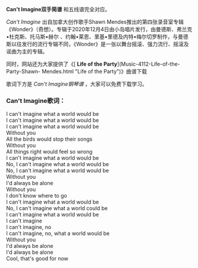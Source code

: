 

**Can't Imagine双手简谱** 和五线谱完全对应。

_Can't Imagine_ 出自加拿大创作歌手Shawn
Mendes推出的第四张录音室专辑《Wonder》（奇想）。专辑于2020年12月4日由小岛唱片发行，由曼德斯、弗兰克•杜克斯、托马斯•赫尔
、约翰•莱恩、里基•里德及内特•梅尔切罗制作，与曼德斯以往发行的流行专辑不同，《Wonder》是一张以舞台摇滚、强力流行、摇滚及谣曲为主的专辑。

同时，网站还为大家提供了《[ **Life of the Party**](Music-4112-Life-of-the-Party-Shawn-
Mendes.html "Life of the Party")》曲谱下载

歌词下方是 _Can't Imagine钢琴谱_ ，大家可以免费下载学习。

### Can't Imagine歌词：

I can't imagine what a world would be  
I can't imagine what a world would be  
I can't imagine what a world would be  
Without you  
All the birds would stop their songs  
Without you  
All things right would feel so wrong  
I can't imagine what a world would be  
No, I can't imagine what a world would be  
No, I can't imagine what a world would be  
Without you  
I'd always be alone  
Without you  
I don't know where to go  
I can't imagine what a world would be  
No, I can't imagine what a world could be  
I can't imagine what a world would be  
I can't imagine  
I can't imagine, no  
I can't imagine, no, what a world would be  
Without you  
I'd always be alone  
I'd always be alone  
Cool, that's good for now

